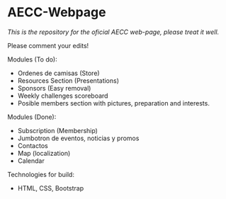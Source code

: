# AECC-Webpage

_This is the repository for the oficial AECC web-page, please treat it well._

Please comment your edits!

Modules (To do):
- Ordenes de camisas (Store)
- Resources Section (Presentations)
- Sponsors (Easy removal)
- Weekly challenges scoreboard
- Posible members section with pictures, preparation and interests.

Modules (Done):
- Subscription (Membership)
- Jumbotron de eventos, noticias y promos
- Contactos 
- Map (localization)
- Calendar

Technologies for build:
- HTML, CSS, Bootstrap
